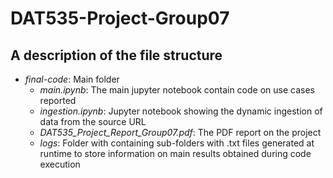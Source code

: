 # DAT535-Project-Group07
## A description of the file structure

* _final-code_: Main folder
  * _main.ipynb_: The main jupyter notebook contain code on use cases reported
  * _ingestion.ipynb_: Jupyter notebook showing the dynamic ingestion of data from the source URL
  * _DAT535_Project_Report_Group07.pdf_: The PDF report on the project
  * _logs_: Folder with containing sub-folders with .txt files generated at runtime to store information on main results obtained during code execution
  
